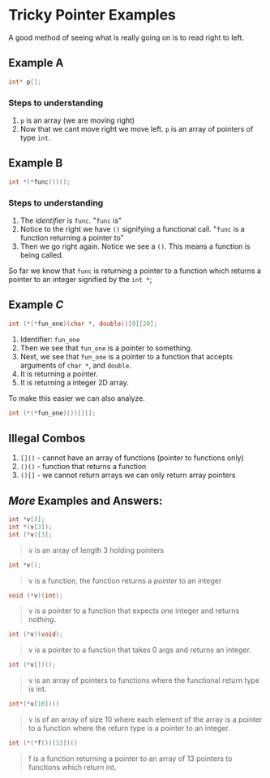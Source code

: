 # Tricky Pointer Examples
A good method of seeing what is really going on is to read right to left. 

<!--
Steps:
1. Find the identifier
2. Identify the uses of `[]`, `()` - function or `*`
3. -
-->
## Example A
```c
int* p[];
```
### Steps to understanding
1. `p` is an array (we are moving right)
2. Now that we cant move right we move left. `p` is an array of pointers of type `int`. 

## Example B
```c
int *(*func())();
```
### Steps to understanding
1. The *identifier* is `func`. "`func` is" 
2. Notice to the right we have `()` signifying a functional call. "`func` is a function returning a pointer to"
3. Then we go right again. Notice we see a `()`. This means a function is being called. 

So far we know that `func` is returning a pointer to a function which returns a pointer to an integer signified by the `int *`; 

## Example *C*
```c
int (*(*fun_one)(char *, double))[9][20];
```
1. Identifier: `fun_one`
2. Then  we see that `fun_one` is a pointer to something.
3. Next, we see that `fun_one` is a pointer to a function that accepts arguments of `char *`, and `double`. 
4. It is returning a pointer. 
5. It is returning a integer 2D array. 

To make this easier we can also analyze.
```c
int (*(*fun_one)())[][];
```

## Illegal Combos
1. `[]()` - cannot have an array of functions (pointer to functions only)
2. `()()` - function that returns a function
3. `()[]` - we cannot return arrays we can only return array pointers

## *More* Examples and Answers:
```c
int *v[3];
int *(v[3]);
int (*v)[3];
```
> v is an array of length 3 holding pointers

```c
int *v();
```
> v is a function, the function returns a *pointer* to an integer

```c
void (*v)(int);
```
> v is a pointer to a function that expects *one* integer and returns *nothing*.  

```c
int (*v)(void);
```
> v is a pointer to a function that takes 0 args and returns an integer. 

```c
int (*v[])();
```
> v is an array of pointers to functions where the functional return type is int. 

```c
int*(*v[10])()
```
> v is of an array of size 10 where each element of the array is a pointer to a function where the return type is a pointer to an integer. 

```c
int (*(*f())[13])()
```
> f is a function returning a pointer to an array of 13 pointers to functions which return int.